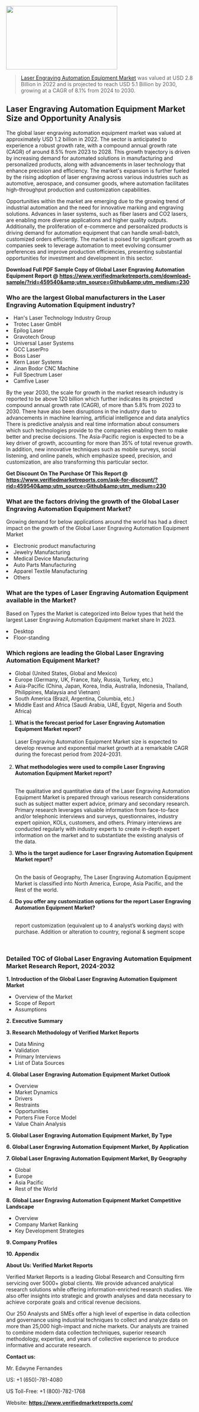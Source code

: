 <img src="https://ffe5etoiles.com/wp-content/uploads/2024/12/MST1-300x171.png" alt="" width="300" height="171" class="alignnone size-medium wp-image-20088" /><blockquote><p><p><a href="https://www.verifiedmarketreports.com/download-sample/?rid=459540&utm_source=Github&utm_medium=230" target="_blank">Laser Engraving Automation Equipment Market</a> was valued at USD 2.8 Billion in 2022 and is projected to reach USD 5.1 Billion by 2030, growing at a CAGR of 8.1% from 2024 to 2030.</p></blockquote><p><h2>Laser Engraving Automation Equipment Market Size and Opportunity Analysis</h2><p>The global laser engraving automation equipment market was valued at approximately USD 1.2 billion in 2022. The sector is anticipated to experience a robust growth rate, with a compound annual growth rate (CAGR) of around 8.5% from 2023 to 2028. This growth trajectory is driven by increasing demand for automated solutions in manufacturing and personalized products, along with advancements in laser technology that enhance precision and efficiency. The market's expansion is further fueled by the rising adoption of laser engraving across various industries such as automotive, aerospace, and consumer goods, where automation facilitates high-throughput production and customization capabilities.</p><p>Opportunities within the market are emerging due to the growing trend of industrial automation and the need for innovative marking and engraving solutions. Advances in laser systems, such as fiber lasers and CO2 lasers, are enabling more diverse applications and higher quality outputs. Additionally, the proliferation of e-commerce and personalized products is driving demand for automation equipment that can handle small-batch, customized orders efficiently. The market is poised for significant growth as companies seek to leverage automation to meet evolving consumer preferences and improve production efficiencies, presenting substantial opportunities for investment and development in this sector.</p></p><p class=""><strong>Download Full PDF Sample Copy of Global Laser Engraving Automation Equipment Report @ <a href="https://www.verifiedmarketreports.com/download-sample/?rid=459540&amp;utm_source=Github&amp;utm_medium=230" target="_blank">https://www.verifiedmarketreports.com/download-sample/?rid=459540&amp;utm_source=Github&amp;utm_medium=230</a></strong></p><h3 id="" class="">Who are the largest Global manufacturers in the Laser Engraving Automation Equipment industry?</h3><p><li>Han's Laser Technology Industry Group</li><li> Trotec Laser GmbH</li><li> Epilog Laser</li><li> Gravotech Group</li><li> Universal Laser Systems</li><li> GCC LaserPro</li><li> Boss Laser</li><li> Kern Laser Systems</li><li> Jinan Bodor CNC Machine</li><li> Full Spectrum Laser</li><li> Camfive Laser</li></p><div class=""><div class="" dir="" data-message-author-role="" data-message-id="" data-message-model-slug=""><div class=""><div class=""><div class=""><div class="" dir="" data-message-author-role="" data-message-id="" data-message-model-slug=""><div class=""><div class=""><p>By the year 2030, the scale for growth in the market research industry is reported to be above 120 billion which further indicates its projected compound annual growth rate (CAGR), of more than 5.8% from 2023 to 2030. There have also been disruptions in the industry due to advancements in machine learning, artificial intelligence and data analytics There is predictive analysis and real time information about consumers which such technologies provide to the companies enabling them to make better and precise decisions. The Asia-Pacific region is expected to be a key driver of growth, accounting for more than 35% of total revenue growth. In addition, new innovative techniques such as mobile surveys, social listening, and online panels, which emphasize speed, precision, and customization, are also transforming this particular sector.</p><p><strong>Get Discount On The Purchase Of This Report @&nbsp; <a href="https://www.verifiedmarketreports.com/ask-for-discount/?rid=459540&amp;utm_source=Github&amp;utm_medium=230" target="_blank">https://www.verifiedmarketreports.com/ask-for-discount/?rid=459540&amp;utm_source=Github&amp;utm_medium=230</a></strong></p></div></div></div></div></div></div></div></div><h3 id="" class="">What are the factors driving the growth of the Global Laser Engraving Automation Equipment Market?</h3><p id="" class="">Growing demand for below applications around the world has had a direct impact on the growth of the Global Laser Engraving Automation Equipment Market</p><p id="" class=""><li>Electronic product manufacturing</li><li> Jewelry Manufacturing</li><li> Medical Device Manufacturing</li><li> Auto Parts Manufacturing</li><li> Apparel Textile Manufacturing</li><li> Others</li></p><h3 id="" class="">What are the types of Laser Engraving Automation Equipment available in the Market?</h3><p id="" class="">Based on Types the Market is categorized into Below types that held the largest Laser Engraving Automation Equipment market share In 2023.</p><p id="" class=""><li>Desktop</li><li> Floor-standing</li></p><h3 id="" class="">Which regions are leading the Global Laser Engraving Automation Equipment Market?</h3><ul><li>Global (United States, Global and Mexico)</li><li>Europe (Germany, UK, France, Italy, Russia, Turkey, etc.)</li><li>Asia-Pacific (China, Japan, Korea, India, Australia, Indonesia, Thailand, Philippines, Malaysia and Vietnam)</li><li>South America (Brazil, Argentina, Columbia, etc.)</li><li>Middle East and Africa (Saudi Arabia, UAE, Egypt, Nigeria and South Africa)</li></ul><p><ol><li><strong>What is the forecast period for Laser Engraving Automation Equipment Market report?<br /></strong><br /><span data-sheets-root="1" data-sheets-value="{&quot;1&quot;:2,&quot;2&quot;:&quot;XXXX size is expected to develop revenue and exponential market growth at a remarkable CAGR during the forecast period from 2024&ndash;2030.&quot;}" data-sheets-userformat="{&quot;2&quot;:12674,&quot;4&quot;:{&quot;1&quot;:2,&quot;2&quot;:16776960},&quot;10&quot;:2,&quot;11&quot;:0,&quot;15&quot;:&quot;Arial&quot;,&quot;16&quot;:12}">Laser Engraving Automation Equipment Market size is expected to develop revenue and exponential market growth at a remarkable CAGR during the forecast period from 2024&ndash;2031.</span><br /><br /></li><li><strong>What methodologies were used to compile Laser Engraving Automation Equipment Market report?<br /><br /></strong><p>The qualitative and quantitative data of the&nbsp;Laser Engraving Automation Equipment Market is prepared through various research considerations such as subject matter expert advice, primary and secondary research. Primary research leverages valuable information from face-to-face and/or telephonic interviews and surveys, questionnaires, industry expert opinion, KOLs, customers, and others. Primary interviews are conducted regularly with industry experts to create in-depth expert information on the market and to substantiate the existing analysis of the data.&nbsp;</p></li><li><strong>Who is the target audience for Laser Engraving Automation Equipment Market report?<br /><br /></strong><p>On the basis of Geography, The&nbsp;Laser Engraving Automation Equipment Market is classified into North America, Europe, Asia Pacific, and the Rest of the world.</p></li><li><strong>Do you offer any customization options for the report Laser Engraving Automation Equipment Market?<br /><br /></strong><p>report customization (equivalent up to 4 analyst&rsquo;s working days) with purchase. Addition or alteration to country, regional &amp; segment scope</p><p>&nbsp;</p></li></ol></p><h3 id="" class="">Detailed TOC of Global Laser Engraving Automation Equipment Market Research Report, 2024-2032</h3><p id="" class=""><strong>1. Introduction of the Global Laser Engraving Automation Equipment Market</strong></p><ul><li>Overview of the Market</li><li>Scope of Report</li><li>Assumptions</li></ul><p id="" class=""><strong>2. Executive Summary</strong></p><p id="" class=""><strong>3. Research Methodology of&nbsp;Verified Market Reports</strong></p><ul><li>Data Mining</li><li>Validation</li><li>Primary Interviews</li><li>List of Data Sources</li></ul><p id="" class=""><strong>4. Global Laser Engraving Automation Equipment Market Outlook</strong></p><ul><li>Overview</li><li>Market Dynamics</li><li>Drivers</li><li>Restraints</li><li>Opportunities</li><li>Porters Five Force Model</li><li>Value Chain Analysis</li></ul><p id="" class=""><strong>5. Global Laser Engraving Automation Equipment Market, By&nbsp;Type</strong></p><p id="" class=""><strong>6. Global Laser Engraving Automation Equipment Market, By Application</strong></p><p id="" class=""><strong>7. Global Laser Engraving Automation Equipment Market, By Geography</strong></p><ul><li>Global</li><li>Europe</li><li>Asia Pacific</li><li>Rest of the World</li></ul><p id="" class=""><strong>8. Global Laser Engraving Automation Equipment Market Competitive Landscape</strong></p><ul><li>Overview</li><li>Company Market Ranking</li><li>Key Development Strategies</li></ul><p id="" class=""><strong>9. Company Profiles</strong></p><p id="" class=""><strong>10. Appendix</strong></p><p id="" class=""><strong>About Us: Verified Market Reports</strong></p><p id="" class="">Verified Market Reports is a leading Global Research and Consulting firm servicing over 5000+ global clients. We provide advanced analytical research solutions while offering information-enriched research studies. We also offer insights into strategic and growth analyses and data necessary to achieve corporate goals and critical revenue decisions.</p><p id="" class="">Our 250 Analysts and SMEs offer a high level of expertise in data collection and governance using industrial techniques to collect and analyze data on more than 25,000 high-impact and niche markets. Our analysts are trained to combine modern data collection techniques, superior research methodology, expertise, and years of collective experience to produce informative and accurate research.</p><p id="" class=""><strong>Contact us:</strong></p><p id="" class="">Mr. Edwyne Fernandes</p><p id="" class="">US: +1 (650)-781-4080</p><p id="" class="">US Toll-Free: +1 (800)-782-1768</p><p id="" class="">Website: <a target="" data-test-app-aware-link=""><strong>https://www.verifiedmarketreports.com/</strong></a></p>

